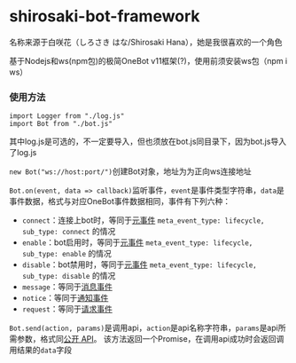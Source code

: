 # shirosaki-bot-framework
名称来源于白咲花（しろさき はな/Shirosaki Hana），她是我很喜欢的一个角色

基于Nodejs和ws(npm包)的极简OneBot v11框架(?)，使用前须安装ws包（npm i ws）

### 使用方法
```
import Logger from "./log.js"
import Bot from "./bot.js"
```
其中log.js是可选的，不一定要导入，但也须放在bot.js同目录下，因为bot.js导入了log.js

`new Bot("ws://host:port/")`创建Bot对象，地址为为正向ws连接地址

`Bot.on(event, data => callback)`监听事件，`event`是事件类型字符串，`data`是事件数据，格式与对应OneBot事件数据相同，事件有下列六种：

- `connect`：连接上bot时，等同于[元事件](https://github.com/botuniverse/onebot-11/blob/master/event/meta.md) `meta_event_type: lifecycle, sub_type: connect` 的情况
- `enable`：bot启用时，等同于[元事件](https://github.com/botuniverse/onebot-11/blob/master/event/meta.md) `meta_event_type: lifecycle, sub_type: enable` 的情况
- `disable`：bot禁用时，等同于[元事件](https://github.com/botuniverse/onebot-11/blob/master/event/meta.md) `meta_event_type: lifecycle, sub_type: disable` 的情况
- `message`：等同于[消息事件](https://github.com/botuniverse/onebot-11/blob/master/event/message.md)
- `notice`：等同于[通知事件](https://github.com/botuniverse/onebot-11/blob/master/event/notice.md)
- `request`：等同于[请求事件](https://github.com/botuniverse/onebot-11/blob/master/event/request.md)

`Bot.send(action, params)`是调用api，`action`是api名称字符串，`params`是api所需参数，格式同[公开 API](https://github.com/botuniverse/onebot-11/blob/master/api/public.md)。
该方法返回一个Promise，在调用api成功时会返回调用结果的`data`字段
